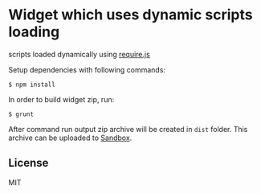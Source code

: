 # Widget which uses dynamic scripts loading

scripts loaded dynamically using [require.js](http://requirejs.org/)

Setup dependencies with following commands:

```
$ npm install
```

In order to build widget zip, run:

```
$ grunt 
```

After command run output zip archive will be created in `dist` folder. This archive can be uploaded to [Sandbox](https://www.appsngen.com/product/my/applications/list).

## License

MIT